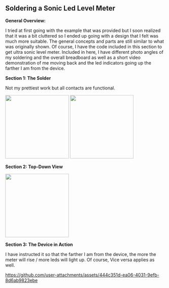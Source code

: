 ## Soldering a Sonic Led Level Meter


 **General Overview:**

  I tried at first going with the example that was provided but I soon realized that it was a bit cluttered so I ended up going with a design that I felt was much more suitable. The general concepts and parts are still similar to what was originally shown. Of course, I have the code included in this section to get ultra sonic level meter. Included in here, I have different photo angles of my soldering and the overall breadboard as well as a short video demonstration of me moving back and the led indicators going up the farther I am from the device. 

  **Section 1: The Solder**
  
  Not my prettiest work but all contacts are functional.


<img src= "https://github.com/user-attachments/assets/f3e866f3-f568-409c-bd03-cda274f73ed2" width = 200>

 <img src= "https://github.com/user-attachments/assets/06fb0ec1-58b6-4a54-ab4c-c7b3cd578588" width = 200>
 

  **Section 2: Top-Down View**
  

<img src=  "https://github.com/user-attachments/assets/74beb64f-31f7-4a8d-80ab-f16ba673b3f0" width = 200>


**Section 3: The Device in Action**


I have instructed it so that the farther I am from the device, the more the meter will rise / more leds will light up. Of course, Vice versa applies as well.

https://github.com/user-attachments/assets/444c351d-ea06-4031-9efb-8d6ab9823ebe

